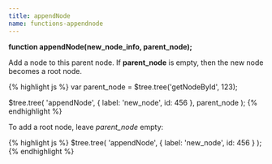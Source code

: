 ```yaml
---
title: appendNode
name: functions-appendnode
---
```


**function appendNode(new_node_info, parent_node);**

Add a node to this parent node. If **parent_node** is empty, then the new node becomes a root node.

{% highlight js %}
var parent_node = $tree.tree('getNodeById', 123);

$tree.tree(
    'appendNode',
    {
        label: 'new_node',
        id: 456
    },
    parent_node
);
{% endhighlight %}

To add a root node, leave *parent_node* empty:

{% highlight js %}
$tree.tree(
    'appendNode',
    {
        label: 'new_node',
        id: 456
    }
);
{% endhighlight %}
